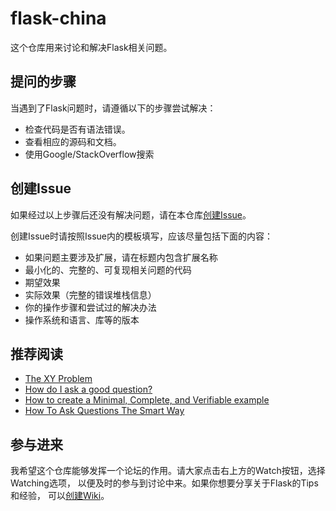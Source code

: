 # flask-china
这个仓库用来讨论和解决Flask相关问题。

## 提问的步骤

当遇到了Flask问题时，请遵循以下的步骤尝试解决：
* 检查代码是否有语法错误。
* 查看相应的源码和文档。
* 使用Google/StackOverflow搜索

## 创建Issue

如果经过以上步骤后还没有解决问题，请在本仓库[创建Issue](https://github.com/greyli/flask-china/issues/new)。

创建Issue时请按照Issue内的模板填写，应该尽量包括下面的内容：

* 如果问题主要涉及扩展，请在标题内包含扩展名称
* 最小化的、完整的、可复现相关问题的代码
* 期望效果
* 实际效果（完整的错误堆栈信息）
* 你的操作步骤和尝试过的解决办法
* 操作系统和语言、库等的版本

## 推荐阅读

* [The XY Problem](http://xyproblem.info/)
* [How do I ask a good question?](https://stackoverflow.com/help/how-to-ask)
* [How to create a Minimal, Complete, and Verifiable example](https://stackoverflow.com/help/mcve)
* [How To Ask Questions The Smart Way](http://www.catb.org/esr/faqs/smart-questions.html)


## 参与进来

我希望这个仓库能够发挥一个论坛的作用。请大家点击右上方的Watch按钮，选择Watching选项，
以便及时的参与到讨论中来。如果你想要分享关于Flask的Tips和经验，
可以[创建Wiki](https://github.com/greyli/flask-china/wiki)。
